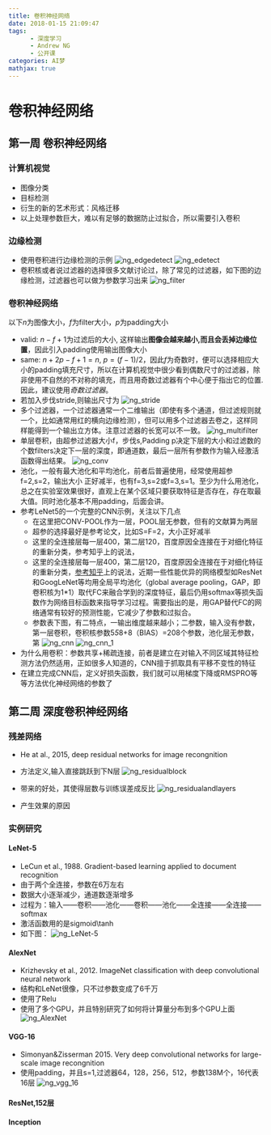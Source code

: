 ```yaml
---
title: 卷积神经网络
date: 2018-01-15 21:09:47
tags:
      - 深度学习
      - Andrew NG
      - 公开课
categories: AI梦
mathjax: true
---
```


# 卷积神经网络

## 第一周 卷积神经网络
### 计算机视觉
* 图像分类
* 目标检测
* 衍生的新的艺术形式：风格迁移
* 以上处理参数巨大，难以有足够的数据防止过拟合，所以需要引入卷积

### 边缘检测
* 使用卷积进行边缘检测的示例
![ng_edgedetect](http://p15i7i801.bkt.clouddn.com/d62af4f28a74993ca8203e2bc49724f7.png)
![ng_edetect](http://p15i7i801.bkt.clouddn.com/a5e08bd2c256d7f8869b1529f39f067b.png)
* 卷积核或者说过滤器的选择很多文献讨论过，除了常见的过滤器，如下图的边缘检测，过滤器也可以做为参数学习出来
![ng_filter](http://p15i7i801.bkt.clouddn.com/f1ed787d1a20b5960ed419dd5d60c69e.png)

### 卷积神经网络
以下$n$为图像大小，$f$为filter大小，$p$为padding大小
* valid: $n-f+1$为过滤后的大小, 这样输出**图像会越来越小,而且会丢掉边缘位置**，因此引入padding使用输出图像大小
* same: $n+2p-f+1=n$, $p=(f-1)/2$，因此$f$为奇数时，便可以选择相应大小的padding填充尺寸，所以在计算机视觉中很少看到偶数尺寸的过滤器，除非使用不自然的不对称的填充，而且用奇数过滤器有个中心便于指出它的位置.因此，建议使用*奇数过滤器*。
* 若加入步伐stride,则输出尺寸为
![ng_stride](http://p15i7i801.bkt.clouddn.com/6ae57951570e44ca6b74003fe54cde53.png)
* 多个过滤器，一个过滤器通常一个二维输出（即使有多个通道，但过滤规则就一个，比如通常用红的横向边缘检测），但可以用多个过滤器去卷之，这样同样能得到一个输出立方体。注意过滤器的长宽可以不一致。
![ng_multifilter](http://p15i7i801.bkt.clouddn.com/9ad4f66cd2080d4086a0acec0852eda9.png)
* 单层卷积，由超参过滤器大小f，步伐s,Padding p决定下层的大小和过滤数的个数filters决定下一层的深度，即通道数，最后一层所有参数作为输入经激活函数得出结果。
![ng_conv](http://p15i7i801.bkt.clouddn.com/0cb72ff62d4c89ad9b8136f2e0db0331.png)
* 池化，一般有最大池化和平均池化，前者后普遍使用，经常使用超参f=2,s=2，输出大小 正好减半，也有f=3,s=2或f=3,s=1。至少为什么用池化，总之在实验室效果很好，直观上在某个区域只要获取特征是否存在，存在取最大值。同时池化基本不用padding，后面会讲。
* 参考LeNet5的一个完整的CNN示例，关注以下几点
  * 在这里把CONV-POOL作为一层，POOL层无参数，但有的文献算为两层
  * 超参的选择最好是参考论文，比如S=F=2，大小正好减半
  * 这里的全连接层每一层400，第二层120，百度原因全连接在于对细化特征的重新分类，参考知乎上的说法，
  * 这里的全连接层每一层400，第二层120，百度原因全连接在于对细化特征的重新分类，[参考知乎](https://www.zhihu.com/question/41037974)上的说法，近期一些性能优异的网络模型如ResNet和GoogLeNet等均用全局平均池化（global average pooling，GAP，即卷积核为1*1）取代FC来融合学到的深度特征，最后仍用softmax等损失函数作为网络目标函数来指导学习过程。需要指出的是，用GAP替代FC的网络通常有较好的预测性能，它减少了参数和过拟合。
  * 参数表下图，有二特点，一输出维度越来越小；二参数，输入没有参数，第一层卷积，卷积核参数5*5*8+8（BIAS）=208个参数，池化层无参数，第
![ng_cnn](http://p15i7i801.bkt.clouddn.com/f6c006b85ade925f134b42d60bb13cab.png)
![ng_cnn_1](http://p15i7i801.bkt.clouddn.com/db0d8e0123bc420d34c9a6705ac60b13.png)
* 为什么用卷积：参数共享+稀疏连接，前者是建立在对输入不同区域其特征检测方法仍然适用，正如很多人知道的，CNN擅于抓取具有平移不变性的特征
* 在建立完成CNN后，定义好损失函数，我们就可以用梯度下降或RMSPRO等等方法优化神经网络的参数了

## 第二周 深度卷积神经网络
### 残差网络
* He at al., 2015, deep residual networks for image recongnition
* 方法定义,输入直接跳跃到下N层
![ng_residualblock](http://p15i7i801.bkt.clouddn.com/95b00198e2cc82499b4bf9980ac47f0a.png)

* 带来的好处，其使得层数与训练误差成反比
![ng_residualandlayers](http://p15i7i801.bkt.clouddn.com/651726e12356666030cbf7b521c31c53.png)
* 产生效果的原因

### 实例研究
#### LeNet-5
* LeCun et al., 1988. Gradient-based learning applied to document recognition
* 由于两个全连接，参数在6万左右
* 数据大小逐渐减少，通道数逐渐增多
* 过程为：输入——卷积——池化——卷积——池化——全连接——全连接——softmax
* 激活函数用的是sigmoid\tanh
* 如下图：
![ng_LeNet-5](http://p15i7i801.bkt.clouddn.com/f1c276be3dd216d841203567c98c4b17.png)

#### AlexNet
* Krizhevsky et al., 2012. ImageNet classification with deep convolutional neural network
* 结构和LeNet很像，只不过参数变成了6千万
* 使用了Relu
* 使用了多个GPU，并且特别研究了如何将计算量分布到多个GPU上面
![ng_AlexNet](http://p15i7i801.bkt.clouddn.com/7b6475049b5a00feb38029552230eb9c.png)

#### VGG-16
* Simonyan&Zisserman 2015. Very deep convolutional networks for large-scale image recongnition
* 使用padding，并且s=1,过滤器64，128，256，512，参数138M个，16代表16层
![ng_vgg_16](http://p15i7i801.bkt.clouddn.com/52a9308f069f88f0c582838e2b2283b8.png)

#### ResNet,152层
#### Inception

